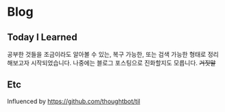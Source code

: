 # Blog
## Today I Learned
공부한 것들을 조금이라도 알아볼 수 있는, 복구 가능한, 또는 검색 가능한 형태로 정리해보고자 시작되었습니다.
나중에는 블로그 포스팅으로 진화할지도 모릅니다. ~~거짓말~~

## Etc
Influenced by https://github.com/thoughtbot/til